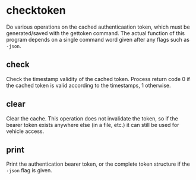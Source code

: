 checktoken
==========

Do various operations on the cached authenticaation token, which must
be generated/saved with the gettoken command.  The actual function of
this program depends on a single command word given after any flags
such as `-json`.

check
-----
Check the timestamp validity of the cached token.  Process return
code 0 if the cached token is valid according to the timestamps, 1
otherwise.

clear
-----
Clear the cache.  This operation does not invalidate the token, so if
the bearer token exists anywhere else (in a file, etc.) it can still
be used for vehicle access.

print
-----
Print the authentication bearer token, or the complete token structure
if the `-json` flag is given.
